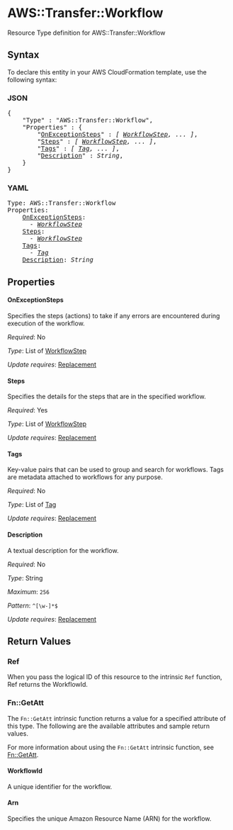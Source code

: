 # AWS::Transfer::Workflow

Resource Type definition for AWS::Transfer::Workflow

## Syntax

To declare this entity in your AWS CloudFormation template, use the following syntax:

### JSON

<pre>
{
    "Type" : "AWS::Transfer::Workflow",
    "Properties" : {
        "<a href="#onexceptionsteps" title="OnExceptionSteps">OnExceptionSteps</a>" : <i>[ <a href="workflowstep.md">WorkflowStep</a>, ... ]</i>,
        "<a href="#steps" title="Steps">Steps</a>" : <i>[ <a href="workflowstep.md">WorkflowStep</a>, ... ]</i>,
        "<a href="#tags" title="Tags">Tags</a>" : <i>[ <a href="tag.md">Tag</a>, ... ]</i>,
        "<a href="#description" title="Description">Description</a>" : <i>String</i>,
    }
}
</pre>

### YAML

<pre>
Type: AWS::Transfer::Workflow
Properties:
    <a href="#onexceptionsteps" title="OnExceptionSteps">OnExceptionSteps</a>: <i>
      - <a href="workflowstep.md">WorkflowStep</a></i>
    <a href="#steps" title="Steps">Steps</a>: <i>
      - <a href="workflowstep.md">WorkflowStep</a></i>
    <a href="#tags" title="Tags">Tags</a>: <i>
      - <a href="tag.md">Tag</a></i>
    <a href="#description" title="Description">Description</a>: <i>String</i>
</pre>

## Properties

#### OnExceptionSteps

Specifies the steps (actions) to take if any errors are encountered during execution of the workflow.

_Required_: No

_Type_: List of <a href="workflowstep.md">WorkflowStep</a>

_Update requires_: [Replacement](https://docs.aws.amazon.com/AWSCloudFormation/latest/UserGuide/using-cfn-updating-stacks-update-behaviors.html#update-replacement)

#### Steps

Specifies the details for the steps that are in the specified workflow.

_Required_: Yes

_Type_: List of <a href="workflowstep.md">WorkflowStep</a>

_Update requires_: [Replacement](https://docs.aws.amazon.com/AWSCloudFormation/latest/UserGuide/using-cfn-updating-stacks-update-behaviors.html#update-replacement)

#### Tags

Key-value pairs that can be used to group and search for workflows. Tags are metadata attached to workflows for any purpose.

_Required_: No

_Type_: List of <a href="tag.md">Tag</a>

_Update requires_: [Replacement](https://docs.aws.amazon.com/AWSCloudFormation/latest/UserGuide/using-cfn-updating-stacks-update-behaviors.html#update-replacement)

#### Description

A textual description for the workflow.

_Required_: No

_Type_: String

_Maximum_: <code>256</code>

_Pattern_: <code>^[\w-]*$</code>

_Update requires_: [Replacement](https://docs.aws.amazon.com/AWSCloudFormation/latest/UserGuide/using-cfn-updating-stacks-update-behaviors.html#update-replacement)

## Return Values

### Ref

When you pass the logical ID of this resource to the intrinsic `Ref` function, Ref returns the WorkflowId.

### Fn::GetAtt

The `Fn::GetAtt` intrinsic function returns a value for a specified attribute of this type. The following are the available attributes and sample return values.

For more information about using the `Fn::GetAtt` intrinsic function, see [Fn::GetAtt](https://docs.aws.amazon.com/AWSCloudFormation/latest/UserGuide/intrinsic-function-reference-getatt.html).

#### WorkflowId

A unique identifier for the workflow.

#### Arn

Specifies the unique Amazon Resource Name (ARN) for the workflow.
